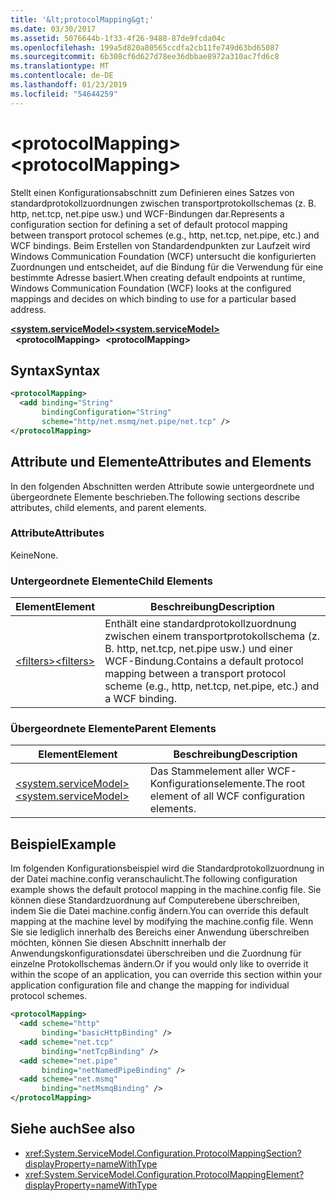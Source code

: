 ```yaml
---
title: '&lt;protocolMapping&gt;'
ms.date: 03/30/2017
ms.assetid: 5076644b-1f33-4f26-9488-87de9fcda04c
ms.openlocfilehash: 199a5d820a80565ccdfa2cb11fe749d63bd65087
ms.sourcegitcommit: 6b308cf6d627d78ee36dbbae8972a310ac7fd6c8
ms.translationtype: MT
ms.contentlocale: de-DE
ms.lasthandoff: 01/23/2019
ms.locfileid: "54644259"
---
```

# <a name="ltprotocolmappinggt"></a><span data-ttu-id="a7c47-102">&lt;protocolMapping&gt;</span><span class="sxs-lookup"><span data-stu-id="a7c47-102">&lt;protocolMapping&gt;</span></span>
<span data-ttu-id="a7c47-103">Stellt einen Konfigurationsabschnitt zum Definieren eines Satzes von standardprotokollzuordnungen zwischen transportprotokollschemas (z. B. http, net.tcp, net.pipe usw.) und WCF-Bindungen dar.</span><span class="sxs-lookup"><span data-stu-id="a7c47-103">Represents a configuration section for defining a set of default protocol mapping between transport protocol schemes (e.g., http, net.tcp, net.pipe, etc.) and WCF bindings.</span></span> <span data-ttu-id="a7c47-104">Beim Erstellen von Standardendpunkten zur Laufzeit wird Windows Communication Foundation (WCF) untersucht die konfigurierten Zuordnungen und entscheidet, auf die Bindung für die Verwendung für eine bestimmte Adresse basiert.</span><span class="sxs-lookup"><span data-stu-id="a7c47-104">When creating default endpoints at runtime, Windows Communication Foundation (WCF) looks at the configured mappings and decides on which binding to use for a particular based address.</span></span>  
  
[<span data-ttu-id="a7c47-105">**\<system.serviceModel>**</span><span class="sxs-lookup"><span data-stu-id="a7c47-105">**\<system.serviceModel>**</span></span>](system-servicemodel.md)  
<span data-ttu-id="a7c47-106">&nbsp;&nbsp;**\<protocolMapping>**</span><span class="sxs-lookup"><span data-stu-id="a7c47-106">&nbsp;&nbsp;**\<protocolMapping>**</span></span>  
  
## <a name="syntax"></a><span data-ttu-id="a7c47-107">Syntax</span><span class="sxs-lookup"><span data-stu-id="a7c47-107">Syntax</span></span>  
  
```xml  
<protocolMapping>
  <add binding="String"
       bindingConfiguration="String"
       scheme="http/net.msmq/net.pipe/net.tcp" />
</protocolMapping>
```  
  
## <a name="attributes-and-elements"></a><span data-ttu-id="a7c47-108">Attribute und Elemente</span><span class="sxs-lookup"><span data-stu-id="a7c47-108">Attributes and Elements</span></span>  
 <span data-ttu-id="a7c47-109">In den folgenden Abschnitten werden Attribute sowie untergeordnete und übergeordnete Elemente beschrieben.</span><span class="sxs-lookup"><span data-stu-id="a7c47-109">The following sections describe attributes, child elements, and parent elements.</span></span>  
  
### <a name="attributes"></a><span data-ttu-id="a7c47-110">Attribute</span><span class="sxs-lookup"><span data-stu-id="a7c47-110">Attributes</span></span>  
 <span data-ttu-id="a7c47-111">Keine</span><span class="sxs-lookup"><span data-stu-id="a7c47-111">None.</span></span>  
  
### <a name="child-elements"></a><span data-ttu-id="a7c47-112">Untergeordnete Elemente</span><span class="sxs-lookup"><span data-stu-id="a7c47-112">Child Elements</span></span>  
  
|<span data-ttu-id="a7c47-113">Element</span><span class="sxs-lookup"><span data-stu-id="a7c47-113">Element</span></span>|<span data-ttu-id="a7c47-114">Beschreibung</span><span class="sxs-lookup"><span data-stu-id="a7c47-114">Description</span></span>|  
|-------------|-----------------|  
|[<span data-ttu-id="a7c47-115">\<filters></span><span class="sxs-lookup"><span data-stu-id="a7c47-115">\<filters></span></span>](filters-of-routing.md)|<span data-ttu-id="a7c47-116">Enthält eine standardprotokollzuordnung zwischen einem transportprotokollschema (z. B. http, net.tcp, net.pipe usw.) und einer WCF-Bindung.</span><span class="sxs-lookup"><span data-stu-id="a7c47-116">Contains a default protocol mapping between a transport protocol scheme (e.g., http, net.tcp, net.pipe, etc.) and a WCF binding.</span></span>|  
  
### <a name="parent-elements"></a><span data-ttu-id="a7c47-117">Übergeordnete Elemente</span><span class="sxs-lookup"><span data-stu-id="a7c47-117">Parent Elements</span></span>  
  
|<span data-ttu-id="a7c47-118">Element</span><span class="sxs-lookup"><span data-stu-id="a7c47-118">Element</span></span>|<span data-ttu-id="a7c47-119">Beschreibung</span><span class="sxs-lookup"><span data-stu-id="a7c47-119">Description</span></span>|  
|-------------|-----------------|  
|[<span data-ttu-id="a7c47-120">\<system.serviceModel></span><span class="sxs-lookup"><span data-stu-id="a7c47-120">\<system.serviceModel></span></span>](system-servicemodel.md)|<span data-ttu-id="a7c47-121">Das Stammelement aller WCF-Konfigurationselemente.</span><span class="sxs-lookup"><span data-stu-id="a7c47-121">The root element of all WCF configuration elements.</span></span>|  
  
## <a name="example"></a><span data-ttu-id="a7c47-122">Beispiel</span><span class="sxs-lookup"><span data-stu-id="a7c47-122">Example</span></span>  
 <span data-ttu-id="a7c47-123">Im folgenden Konfigurationsbeispiel wird die Standardprotokollzuordnung in der Datei machine.config veranschaulicht.</span><span class="sxs-lookup"><span data-stu-id="a7c47-123">The following configuration example shows the default protocol mapping in the machine.config file.</span></span> <span data-ttu-id="a7c47-124">Sie können diese Standardzuordnung auf Computerebene überschreiben, indem Sie die Datei machine.config ändern.</span><span class="sxs-lookup"><span data-stu-id="a7c47-124">You can override this default mapping at the machine level by modifying the machine.config file.</span></span> <span data-ttu-id="a7c47-125">Wenn Sie sie lediglich innerhalb des Bereichs einer Anwendung überschreiben möchten, können Sie diesen Abschnitt innerhalb der Anwendungskonfigurationsdatei überschreiben und die Zuordnung für einzelne Protokollschemas ändern.</span><span class="sxs-lookup"><span data-stu-id="a7c47-125">Or if you would only like to override it within the scope of an application, you can override this section within your application configuration file and change the mapping for individual protocol schemes.</span></span>  
  
```xml  
<protocolMapping>
  <add scheme="http"
       binding="basicHttpBinding" />
  <add scheme="net.tcp"
       binding="netTcpBinding" />
  <add scheme="net.pipe"
       binding="netNamedPipeBinding" />
  <add scheme="net.msmq"
       binding="netMsmqBinding" />
</protocolMapping>
```  
  
## <a name="see-also"></a><span data-ttu-id="a7c47-126">Siehe auch</span><span class="sxs-lookup"><span data-stu-id="a7c47-126">See also</span></span>
- <xref:System.ServiceModel.Configuration.ProtocolMappingSection?displayProperty=nameWithType>
- <xref:System.ServiceModel.Configuration.ProtocolMappingElement?displayProperty=nameWithType>
